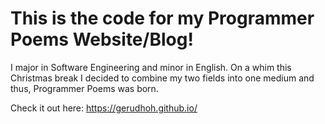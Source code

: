 # This is the code for my Programmer Poems Website/Blog!

I major in Software Engineering and minor in English. On a whim this Christmas break I decided to combine my two fields into one medium and thus, Programmer Poems was born.

Check it out here: https://gerudhoh.github.io/
